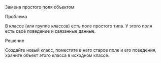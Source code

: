 Замена простого поля объектом

Проблема

В классе (или группе классов) есть поле простого типа. У этого поля есть своё поведение и связанные данные.

Решение

Создайте новый класс, поместите в него старое поле и его поведения, храните объект этого класса в исходном классе.
